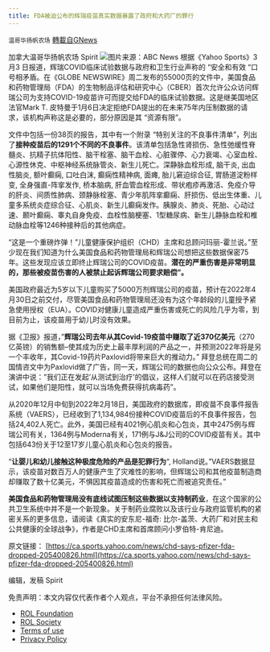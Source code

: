 ```yaml
---
title: FDA被迫公布的辉瑞疫苗真实数据暴露了政府和大药厂的罪行
---
```

`温哥华扬帆农场` [轉載自GNews](https://gnews.org/zh-hans/2121521/)

加拿大温哥华扬帆农场 Spirit
![](https://assets.gnews.org/wp-content/uploads/2022/03/IMG_3775.jpg)图片来源：ABC News
根据《Yahoo Sports》3月3 日报道，辉瑞COVID临床试验数据与政府和卫生行业声称的 “安全和有效 “口号相矛盾。在《GLOBE NEWSWIRE》周二发布的55000页的文件中，美国食品和药物管理局（FDA）的生物制品评估和研究中心（CBER）首次允许公众访问辉瑞公司为支持COVID-19疫苗许可而提交给FDA的临床试验数据。这是继美国地区法官Mark T. 皮特曼于1月6日决定拒绝FDA提出的在未来75年内压制数据的请求，该机构声称这是必要的，部分原因是其 “资源有限”。

文件中包括一份38页的报告，其中有一个附录 “特别关注的不良事件清单”，列出了**接种疫苗后的1291个不同的不良事件**。该清单包括急性肾损伤、急性弛缓性脊髓炎、抗精子抗体阳性、脑干栓塞、脑干血栓、心脏骤停、心力衰竭、心室血栓、心源性休克、中枢神经系统脉管炎、新生儿死亡。深静脉血栓形成, 脑干炎, 出血性脑炎, 额叶癫痫, 口吐白沫, 癫痫性精神病, 面瘫, 胎儿窘迫综合征, 胃肠道淀粉样变, 全身强直-阵挛发作, 桥本脑病, 肝血管血栓形成、带状疱疹再激活、免疫介导的肝炎、间质性肺病、颈静脉栓塞、青少年肌阵挛癫痫、肝损伤、低出生体重、儿童多系统炎症综合征、心肌炎、新生儿癫痫发作。胰腺炎、肺炎、死胎、心动过速、颞叶癫痫、睾丸自身免疫、血栓性脑梗塞、1型糖尿病、新生儿静脉血栓和椎动脉血栓等1246种接种后的其他病症。

“这是一个重磅炸弹！”儿童健康保护组织（CHD）主席和总顾问玛丽-霍兰说。”至少现在我们知道为什么美国食品和药物管理局和辉瑞公司想把这些数据保密75年。这些发现应该立即终止辉瑞公司的COVID疫苗。**潜在的严重伤害是非常明显的，那些被疫苗伤害的人被禁止起诉辉瑞公司要求赔偿”。**

美国政府最近为5岁以下儿童购买了5000万剂辉瑞公司的疫苗，预计在2022年4月30日之前交付，尽管美国食品和药物管理局还没有为这个年龄段的儿童授予紧急使用授权（EUA）。COVID对健康儿童造成严重伤害或死亡的风险几乎为零，到目前为止，该疫苗用于幼儿时没有效果。

据《卫报》报道，”**辉瑞公司去年从其Covid-19疫苗中赚取了近370亿美元**（270亿英镑）的销售额–使其成为历史上最丰厚利润的产品之一，并预测2022年将是另一个丰收年，其Covid-19药片Paxlovid将带来巨大的推动力。” 拜登总统在周二的国情咨文中为Paxlovid做了广告，同一天，辉瑞公司的数据也向公众公布。拜登在演讲中说：”我们正在发起’从测试到治疗’的倡议，这样人们就可以在药店接受测试，如果他们是阳性，就可以当场免费获得抗病毒药”。

从2020年12月中旬到2022年2月18日，美国政府的数据库，即疫苗不良事件报告系统（VAERS），已经收到了1,134,984份接种COVID疫苗后的不良事件报告，包括24,402人死亡。此外，美国已经有4021例心肌炎和心包炎，其中2475例与辉瑞公司有关，1364例与Moderna有关，171例与J&J公司的COVID疫苗有关。其中包括643份关于12至17岁儿童心肌炎和心包炎的报告。

“**让婴儿和幼儿接触这种极度危险的产品是犯罪行为**“, Holland说。”VAERS数据显示，该疫苗对数百万人的健康产生了灾难性的影响，但辉瑞公司和其他疫苗制造商却赚取了数十亿美元，不惧因其疫苗造成的伤害和死亡而被追究责任。”

**美国食品和药物管理局没有底线试图压制这些数据以支持制药业**，在这个国家的公共卫生系统中并不是一个新现象。关于制药业腐败以及该行业与政府监管机构的紧密关系的更多信息，请阅读《真实的安东尼-福奇: 比尔-盖茨、大药厂和对民主和公共健康的全球战争》，作者是CHD主席和首席顾问小罗伯特-肯尼迪。

原文链接：
[https://ca.sports.yahoo.com/news/chd-says-pfizer-fda-dropped-205400826.html](https://ca.sports.yahoo.com/news/chd-says-pfizer-fda-dropped-205400826.html)

编辑，发稿 Spirit



 

免责声明：本文内容仅代表作者个人观点，平台不承担任何法律风险。

- [ROL Foundation](https://rolfoundation.org/)
- [ROL Society](https://rolsociety.org/)
- [Terms of use](https://gnews.org/terms-of-use-3/)
- [Privacy Policy](https://gnews.org/privacy-policy/)
